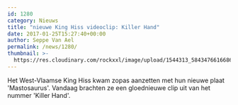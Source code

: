 ```yaml
---
id: 1280
category: Nieuws
title: "nieuwe King Hiss videoclip: Killer Hand"
date: 2017-01-25T15:27:40+00:00
author: Seppe Van Ael
permalink: /news/1280/
thumbnail: >-
  https://res.cloudinary.com/rockxxl/image/upload/1544313_584347661668665_6302579108528870673_n.jpg
---
```

Het West-Vlaamse King Hiss kwam zopas aanzetten met hun nieuwe plaat 'Mastosaurus'. Vandaag brachten ze een gloednieuwe clip uit van het nummer 'Killer Hand'.
